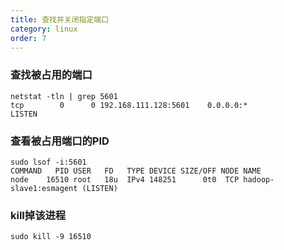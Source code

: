 ```yaml
---
title: 查找并关闭指定端口
category: linux
order: 7
---
```




### 查找被占用的端口

```shell
netstat -tln | grep 5601
tcp        0      0 192.168.111.128:5601    0.0.0.0:*               LISTEN 
```



### 查看被占用端口的PID

```shell
sudo lsof -i:5601
COMMAND   PID USER   FD   TYPE DEVICE SIZE/OFF NODE NAME
node    16510 root   18u  IPv4 148251      0t0  TCP hadoop-slave1:esmagent (LISTEN)

```



### kill掉该进程

```shell
sudo kill -9 16510
```

